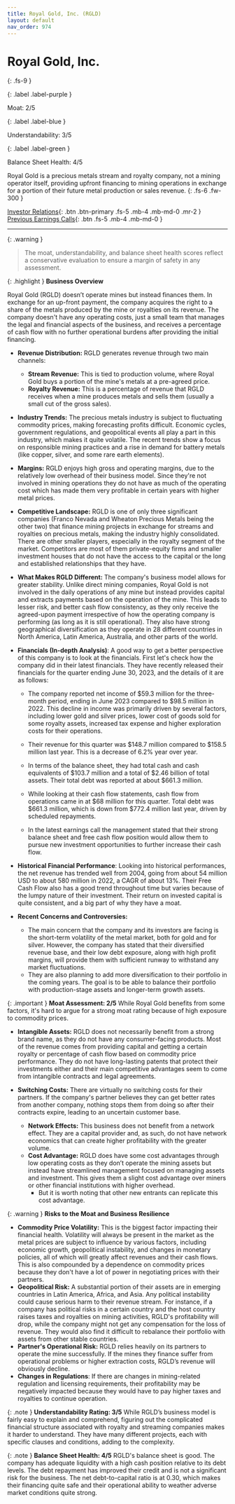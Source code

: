 ```yaml
---
title: Royal Gold, Inc. (RGLD)
layout: default
nav_order: 974
---
```


# Royal Gold, Inc.
{: .fs-9 }

{: .label .label-purple }

Moat: 2/5

{: .label .label-blue }

Understandability: 3/5

{: .label .label-green }

Balance Sheet Health: 4/5

Royal Gold is a precious metals stream and royalty company, not a mining operator itself, providing upfront financing to mining operations in exchange for a portion of their future metal production or sales revenue.
{: .fs-6 .fw-300 }

[Investor Relations](https://www.google.com/search?q=RGLD+investor+relations){: .btn .btn-primary .fs-5 .mb-4 .mb-md-0 .mr-2 }
[Previous Earnings Calls](https://discountingcashflows.com/company/RGLD/transcripts/){: .btn .fs-5 .mb-4 .mb-md-0 }

---

{: .warning }
>The moat, understandability, and balance sheet health scores reflect a conservative evaluation to ensure a margin of safety in any assessment.



{: .highlight }
**Business Overview**

Royal Gold (RGLD) doesn’t operate mines but instead finances them. In exchange for an up-front payment, the company acquires the right to a share of the metals produced by the mine or royalties on its revenue. The company doesn't have any operating costs, just a small team that manages the legal and financial aspects of the business, and receives a percentage of cash flow with no further operational burdens after providing the initial financing.
* **Revenue Distribution:** RGLD generates revenue through two main channels:
    * **Stream Revenue:** This is tied to production volume, where Royal Gold buys a portion of the mine's metals at a pre-agreed price.
    * **Royalty Revenue:** This is a percentage of revenue that RGLD receives when a mine produces metals and sells them (usually a small cut of the gross sales).
* **Industry Trends:** The precious metals industry is subject to fluctuating commodity prices, making forecasting profits difficult. Economic cycles, government regulations, and geopolitical events all play a part in this industry, which makes it quite volatile. The recent trends show a focus on responsible mining practices and a rise in demand for battery metals (like copper, silver, and some rare earth elements).
* **Margins:** RGLD enjoys high gross and operating margins, due to the relatively low overhead of their business model. Since they're not involved in mining operations they do not have as much of the operating cost which has made them very profitable in certain years with higher metal prices.
* **Competitive Landscape:** RGLD is one of only three significant companies (Franco Nevada and Wheaton Precious Metals being the other two) that finance mining projects in exchange for streams and royalties on precious metals, making the industry highly consolidated. There are other smaller players, especially in the royalty segment of the market. Competitors are most of them private-equity firms and smaller investment houses that do not have the access to the capital or the long and established relationships that they have.
* **What Makes RGLD Different:** The company's business model allows for greater stability. Unlike direct mining companies, Royal Gold is not involved in the daily operations of any mine but instead provides capital and extracts payments based on the operation of the mine. This leads to lesser risk, and better cash flow consistency, as they only receive the agreed-upon payment irrespective of how the operating company is performing (as long as it is still operational). They also have strong geographical diversification as they operate in 28 different countries in North America, Latin America, Australia, and other parts of the world.
* **Financials (In-depth Analysis)**: A good way to get a better perspective of this company is to look at the financials. First let's check how the company did in their latest financials. They have recently released their financials for the quarter ending June 30, 2023, and the details of it are as follows:

  * The company reported net income of $59.3 million for the three-month period, ending in June 2023 compared to $98.5 million in 2022. This decline in income was primarily driven by several factors, including lower gold and silver prices, lower cost of goods sold for some royalty assets, increased tax expense and higher exploration costs for their operations.
  * Their revenue for this quarter was $148.7 million compared to $158.5 million last year. This is a decrease of 6.2% year over year.
  * In terms of the balance sheet, they had total cash and cash equivalents of $103.7 million and a total of $2.46 billion of total assets. Their total debt was reported at about $661.3 million.
  * While looking at their cash flow statements, cash flow from operations came in at $68 million for this quarter. Total debt was $661.3 million, which is down from $772.4 million last year, driven by scheduled repayments.

  * In the latest earnings call the management stated that their strong balance sheet and free cash flow position would allow them to pursue new investment opportunities to further increase their cash flow.
* **Historical Financial Performance**: Looking into historical performances, the net revenue has trended well from 2004, going from about 54 million USD to about 580 million in 2022, a CAGR of about 13%. Their Free Cash Flow also has a good trend throughout time but varies because of the lumpy nature of their investment. Their return on invested capital is quite consistent, and a big part of why they have a moat.
* **Recent Concerns and Controversies:**
    * The main concern that the company and its investors are facing is the short-term volatility of the metal market, both for gold and for silver. However, the company has stated that their diversified revenue base, and their low debt exposure, along with high profit margins, will provide them with sufficient runway to withstand any market fluctuations.
    * They are also planning to add more diversification to their portfolio in the coming years. The goal is to be able to balance their portfolio with production-stage assets and longer-term growth assets.

{: .important }
**Moat Assessment: 2/5**
While Royal Gold benefits from some factors, it's hard to argue for a strong moat rating because of high exposure to commodity prices.
* **Intangible Assets:** RGLD does not necessarily benefit from a strong brand name, as they do not have any consumer-facing products. Most of the revenue comes from providing capital and getting a certain royalty or percentage of cash flow based on commodity price performance.  They do not have long-lasting patents that protect their investments either and their main competitive advantages seem to come from intangible contracts and legal agreements.
*   **Switching Costs:** There are virtually no switching costs for their partners. If the company's partner believes they can get better rates from another company, nothing stops them from doing so after their contracts expire, leading to an uncertain customer base.

    * **Network Effects:** This business does not benefit from a network effect. They are a capital provider and, as such, do not have network economics that can create higher profitability with the greater volume.
     * **Cost Advantage:** RGLD does have some cost advantages through low operating costs as they don’t operate the mining assets but instead have streamlined management focused on managing assets and investment. This gives them a slight cost advantage over miners or other financial institutions with higher overhead.
        * But it is worth noting that other new entrants can replicate this cost advantage.

{: .warning }
**Risks to the Moat and Business Resilience**

*  **Commodity Price Volatility:** This is the biggest factor impacting their financial health. Volatility will always be present in the market as the metal prices are subject to influence by various factors, including economic growth, geopolitical instability, and changes in monetary policies, all of which will greatly affect revenues and their cash flows. This is also compounded by a dependence on commodity prices because they don't have a lot of power in negotiating prices with their partners.
* **Geopolitical Risk:** A substantial portion of their assets are in emerging countries in Latin America, Africa, and Asia. Any political instability could cause serious harm to their revenue stream. For instance, if a company has political risks in a certain country and the host country raises taxes and royalties on mining activities, RGLD's profitability will drop, while the company might not get any compensation for the loss of revenue. They would also find it difficult to rebalance their portfolio with assets from other stable countries.
* **Partner's Operational Risk:** RGLD relies heavily on its partners to operate the mine successfully. If the mines they finance suffer from operational problems or higher extraction costs, RGLD’s revenue will obviously decline.
*  **Changes in Regulations**: If there are changes in mining-related regulation and licensing requirements, their profitability may be negatively impacted because they would have to pay higher taxes and royalties to continue operation.

{: .note }
**Understandability Rating: 3/5**
While RGLD’s business model is fairly easy to explain and comprehend, figuring out the complicated financial structure associated with royalty and streaming companies makes it harder to understand. They have many different projects, each with specific clauses and conditions, adding to the complexity.

{: .note }
**Balance Sheet Health: 4/5**
RGLD's balance sheet is good. The company has adequate liquidity with a high cash position relative to its debt levels. The debt repayment has improved their credit and is not a significant risk for the business. The net debt-to-capital ratio is at 0.30, which makes their financing quite safe and their operational ability to weather adverse market conditions quite strong.


